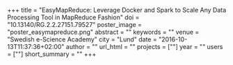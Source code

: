 +++
title = "EasyMapReduce: Leverage Docker and Spark to Scale Any Data Processing Tool in MapReduce Fashion"
doi = "10.13140/RG.2.2.27151.79527"
poster_image = "poster_easymapreduce.png"
abstract = ""
keywords = ""
venue = "Swedish e-Science Academy"
city = "Lund"
date = "2016-10-13T11:37:36+02:00"
author = ""
url_html = ""
projects = [""]
year = ""
users = [""]
short_summary = ""
+++

